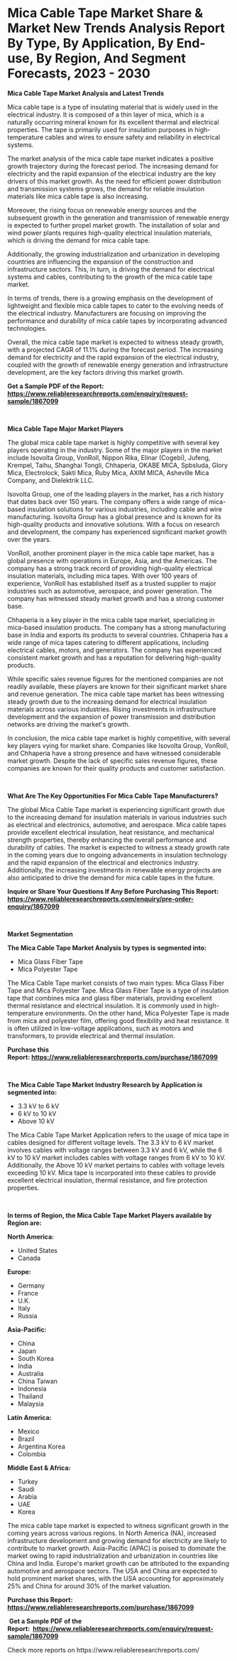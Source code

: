 <p><h1>Mica Cable Tape Market Share & Market New Trends Analysis Report By Type, By Application, By End-use, By Region, And Segment Forecasts, 2023 - 2030</h1></p><p><strong>Mica Cable Tape Market Analysis and Latest Trends</strong></p>
<p><p>Mica cable tape is a type of insulating material that is widely used in the electrical industry. It is composed of a thin layer of mica, which is a naturally occurring mineral known for its excellent thermal and electrical properties. The tape is primarily used for insulation purposes in high-temperature cables and wires to ensure safety and reliability in electrical systems.</p><p>The market analysis of the mica cable tape market indicates a positive growth trajectory during the forecast period. The increasing demand for electricity and the rapid expansion of the electrical industry are the key drivers of this market growth. As the need for efficient power distribution and transmission systems grows, the demand for reliable insulation materials like mica cable tape is also increasing.</p><p>Moreover, the rising focus on renewable energy sources and the subsequent growth in the generation and transmission of renewable energy is expected to further propel market growth. The installation of solar and wind power plants requires high-quality electrical insulation materials, which is driving the demand for mica cable tape.</p><p>Additionally, the growing industrialization and urbanization in developing countries are influencing the expansion of the construction and infrastructure sectors. This, in turn, is driving the demand for electrical systems and cables, contributing to the growth of the mica cable tape market.</p><p>In terms of trends, there is a growing emphasis on the development of lightweight and flexible mica cable tapes to cater to the evolving needs of the electrical industry. Manufacturers are focusing on improving the performance and durability of mica cable tapes by incorporating advanced technologies.</p><p>Overall, the mica cable tape market is expected to witness steady growth, with a projected CAGR of 11.1% during the forecast period. The increasing demand for electricity and the rapid expansion of the electrical industry, coupled with the growth of renewable energy generation and infrastructure development, are the key factors driving this market growth.</p></p>
<p><strong>Get a Sample PDF of the Report:&nbsp; <a href="https://www.reliableresearchreports.com/enquiry/request-sample/1867099">https://www.reliableresearchreports.com/enquiry/request-sample/1867099</a></strong></p>
<p>&nbsp;</p>
<p><strong>Mica Cable Tape Major Market Players</strong></p>
<p><p>The global mica cable tape market is highly competitive with several key players operating in the industry. Some of the major players in the market include Isovolta Group, VonRoll, Nippon Rika, Elinar (Cogebi), Jufeng, Krempel, Taihu, Shanghai Tongli, Chhaperia, OKABE MICA, Spbsluda, Glory Mica, Electrolock, Sakti Mica, Ruby Mica, AXIM MICA, Asheville Mica Company, and Dielektrik LLC.</p><p>Isovolta Group, one of the leading players in the market, has a rich history that dates back over 150 years. The company offers a wide range of mica-based insulation solutions for various industries, including cable and wire manufacturing. Isovolta Group has a global presence and is known for its high-quality products and innovative solutions. With a focus on research and development, the company has experienced significant market growth over the years.</p><p>VonRoll, another prominent player in the mica cable tape market, has a global presence with operations in Europe, Asia, and the Americas. The company has a strong track record of providing high-quality electrical insulation materials, including mica tapes. With over 100 years of experience, VonRoll has established itself as a trusted supplier to major industries such as automotive, aerospace, and power generation. The company has witnessed steady market growth and has a strong customer base.</p><p>Chhaperia is a key player in the mica cable tape market, specializing in mica-based insulation products. The company has a strong manufacturing base in India and exports its products to several countries. Chhaperia has a wide range of mica tapes catering to different applications, including electrical cables, motors, and generators. The company has experienced consistent market growth and has a reputation for delivering high-quality products.</p><p>While specific sales revenue figures for the mentioned companies are not readily available, these players are known for their significant market share and revenue generation. The mica cable tape market has been witnessing steady growth due to the increasing demand for electrical insulation materials across various industries. Rising investments in infrastructure development and the expansion of power transmission and distribution networks are driving the market's growth.</p><p>In conclusion, the mica cable tape market is highly competitive, with several key players vying for market share. Companies like Isovolta Group, VonRoll, and Chhaperia have a strong presence and have witnessed considerable market growth. Despite the lack of specific sales revenue figures, these companies are known for their quality products and customer satisfaction.</p></p>
<p>&nbsp;</p>
<p><strong>What Are The Key Opportunities For Mica Cable Tape Manufacturers?</strong></p>
<p><p>The global Mica Cable Tape market is experiencing significant growth due to the increasing demand for insulation materials in various industries such as electrical and electronics, automotive, and aerospace. Mica cable tapes provide excellent electrical insulation, heat resistance, and mechanical strength properties, thereby enhancing the overall performance and durability of cables. The market is expected to witness a steady growth rate in the coming years due to ongoing advancements in insulation technology and the rapid expansion of the electrical and electronics industry. Additionally, the increasing investments in renewable energy projects are also anticipated to drive the demand for mica cable tapes in the future.</p></p>
<p><strong>Inquire or Share Your Questions If Any Before Purchasing This Report: <a href="https://www.reliableresearchreports.com/enquiry/pre-order-enquiry/1867099">https://www.reliableresearchreports.com/enquiry/pre-order-enquiry/1867099</a></strong></p>
<p>&nbsp;</p>
<p><strong>Market Segmentation</strong></p>
<p><strong>The Mica Cable Tape Market Analysis by types is segmented into:</strong></p>
<p><ul><li>Mica Glass Fiber Tape</li><li>Mica Polyester Tape</li></ul></p>
<p><p>The Mica Cable Tape market consists of two main types: Mica Glass Fiber Tape and Mica Polyester Tape. Mica Glass Fiber Tape is a type of insulation tape that combines mica and glass fiber materials, providing excellent thermal resistance and electrical insulation. It is commonly used in high-temperature environments. On the other hand, Mica Polyester Tape is made from mica and polyester film, offering good flexibility and heat resistance. It is often utilized in low-voltage applications, such as motors and transformers, to provide electrical and thermal insulation.</p></p>
<p><strong>Purchase this Report:&nbsp;<a href="https://www.reliableresearchreports.com/purchase/1867099">https://www.reliableresearchreports.com/purchase/1867099</a></strong></p>
<p>&nbsp;</p>
<p><strong>The Mica Cable Tape Market Industry Research by Application is segmented into:</strong></p>
<p><ul><li>3.3 kV to 6 kV</li><li>6 kV to 10 kV</li><li>Above 10 kV</li></ul></p>
<p><p>The Mica Cable Tape Market Application refers to the usage of mica tape in cables designed for different voltage levels. The 3.3 kV to 6 kV market involves cables with voltage ranges between 3.3 kV and 6 kV, while the 6 kV to 10 kV market includes cables with voltage ranges from 6 kV to 10 kV. Additionally, the Above 10 kV market pertains to cables with voltage levels exceeding 10 kV. Mica tape is incorporated into these cables to provide excellent electrical insulation, thermal resistance, and fire protection properties.</p></p>
<p>&nbsp;</p>
<p><strong>In terms of Region, the Mica Cable Tape Market Players available by Region are:</strong></p>
<p>
    <p> <strong> North America: </strong>
        <ul>
            <li>United States</li>
            <li>Canada</li>
        </ul>
        </p> 
    <p> <strong> Europe: </strong>
        <ul>
            <li>Germany</li>
            <li>France</li>
            <li>U.K.</li>
            <li>Italy</li>
            <li>Russia</li>
        </ul>
        </p> 
    <p> <strong> Asia-Pacific: </strong>
        <ul>
            <li>China</li>
            <li>Japan</li>
            <li>South Korea</li>
            <li>India</li>
            <li>Australia</li>
            <li>China Taiwan</li>
            <li>Indonesia</li>
            <li>Thailand</li>
            <li>Malaysia</li>
        </ul>
        </p> 
    <p> <strong> Latin America: </strong>
        <ul>
            <li>Mexico</li>
            <li>Brazil</li>
            <li>Argentina Korea</li>
            <li>Colombia</li>
        </ul>
        </p> 
    <p> <strong> Middle East & Africa: </strong>
        <ul>
            <li>Turkey</li>
            <li>Saudi</li>
            <li>Arabia</li>
            <li>UAE</li>
            <li>Korea</li>
        </ul>
    </p>
    </p>
<p><p>The mica cable tape market is expected to witness significant growth in the coming years across various regions. In North America (NA), increased infrastructure development and growing demand for electricity are likely to contribute to market growth. Asia-Pacific (APAC) is poised to dominate the market owing to rapid industrialization and urbanization in countries like China and India. Europe's market growth can be attributed to the expanding automotive and aerospace sectors. The USA and China are expected to hold prominent market shares, with the USA accounting for approximately 25% and China for around 30% of the market valuation.</p></p>
<p><strong>Purchase this Report: <a href="https://www.reliableresearchreports.com/purchase/1867099">https://www.reliableresearchreports.com/purchase/1867099</a></strong></p>
<p>&nbsp;<strong>Get a Sample PDF of the Report:&nbsp;&nbsp;<a href="https://www.reliableresearchreports.com/enquiry/request-sample/1867099">https://www.reliableresearchreports.com/enquiry/request-sample/1867099</a></strong></p>
<p><strong></strong></p>
<p>Check more reports on https://www.reliableresearchreports.com/</p>